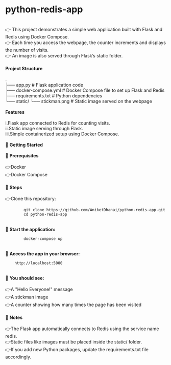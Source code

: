 # python-redis-app<br />
<br />
    👉 This project demonstrates a simple web application built with Flask and Redis using Docker Compose.<br />
    👉 Each time you access the webpage, the counter increments and displays the number of visits.<br />
    👉 An image is also served through Flask’s static folder.<br />
<br />    
<strong>Project Structure</strong><br />
<br />
    .<br />
    ├── app.py                # Flask application code<br />
    ├── docker-compose.yml    # Docker Compose file to set up Flask and Redis<br />
    ├── requirements.txt      # Python dependencies<br />
    └── static/
        └── stickman.png      # Static image served on the webpage<br />
<br />
<strong>Features</strong><br />
<br />
    i.Flask app connected to Redis for counting visits.<br />
    ii.Static image serving through Flask.<br />
    iii.Simple containerized setup using Docker Compose.<br />
<br />
📢 <strong>Getting Started</strong><br />
<br />
    📌 <strong>Prerequisites</strong><br />
<br />
        👉Docker<br />
        👉Docker Compose<br />
<br />
    📌 <strong>Steps</strong><br />
<br />
        👉Clone this repository:<br />
            
            git clone https://github.com/AniketDhanai/python-redis-app.git
            cd python-redis-app
  <br />
    📌 <strong>Start the application:</strong><br />
        
            docker-compose up
<br />
    📌 <strong>Access the app in your browser:</strong><br />
            
        http://localhost:5000
<br />
    📌 <strong>You should see:</strong><br />
<br />
        👉A "Hello Everyone!" message<br />
        👉A stickman image<br />
        👉A counter showing how many times the page has been visited<br />
    <br />
    📌 <strong>Notes</strong><br />
<br />
        👉The Flask app automatically connects to Redis using the service name redis.<br />
        👉Static files like images must be placed inside the static/ folder.<br />
        👉If you add new Python packages, update the requirements.txt file accordingly.<br />


